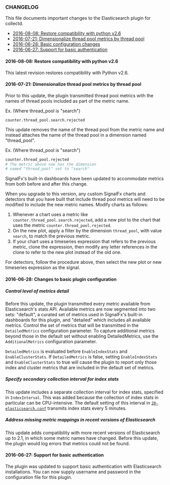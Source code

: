 ### CHANGELOG

This file documents important changes to the Elasticsearch plugin for collectd. 

- [2016-08-08: Restore compatibility with 
python v2.6](#2016-08-08)
- [2016-07-21: Dimensionalize thread pool metrics
by thread pool](#2016-07-21-dimensionalize-thread-pool-metrics-by-thread-pool)
- [2016-06-28: Basic configuration
changes](#2016-06-28-changes-to-basic-plugin-configuration) 
- [2016-06-27: Support for basic 
authentication](#2016-06-27-support-for-basic-authentication)

#### <a id="2016-08-08"></a> 2016-08-08: Restore compatibility with python v2.6 

This latest revision restores compatibility with Python v2.6.

#### 2016-07-21: Dimensionalize thread pool metrics by thread pool

Prior to this update, the plugin transmitted thread pool metrics with the names
of thread pools included as part of the metric name.

Ex. (Where thread_pool is "search")
```
counter.thread_pool.search.rejected
```

This update removes the name of the thread pool from the metric name and 
instead attaches the name of the thread pool in a dimension named "thread_pool". 

Ex. (Where thread_pool is "search")
```Bash
counter.thread_pool.rejected
# The metric above now has the dimension 
# named "thread_pool" set to "search"
```

SignalFx's built-in dashboards have been updated to accommodate metrics from
both before and after this change. 

When you upgrade to this version, any custom SignalFx charts and detectors that
you have built that include thread pool metrics will need to be modified to
include the new metric names. Modify charts as follows: 

1. Whenever a chart uses a metric like `counter.thread_pool.search.rejected`,
add a new plot to the chart that uses the metric `counter.thread_pool.rejected`.
1. On the new plot, apply a filter by the dimension `thread_pool`, with value
`search`, to match the previous metric. 
1. If your chart uses a timeseries expression that refers to the previous
metric, clone the expression, then modify any letter references in the clone to
refer to the new plot instead of the old one. 

For detectors, follow the procedure above, then select the new plot or new
timeseries expression as the signal. 

#### 2016-06-28: Changes to basic plugin configuration

##### Control level of metrics detail

Before this update, the plugin transmitted every metric available from
Elasticsearch's stats API. Available metrics are now segmented into two sets:
"default", a curated set of metrics used in SignalFx's built-in dashboards for
this plugin, and "detailed" which includes all available metrics. Control the
set of metrics that will be transmitted in the `DetailedMetrics` configuration
parameter. To capture additional metrics beyond those in the default set without
enabling DetailedMetrics, use the `AdditionalMetrics` configuration parameter. 

`DetailedMetrics` is evaluated before `EnableIndexStats` and
`EnableClusterStats`. If `DetailedMetrics` is false, setting `EnableIndexStats`
and `EnableClusterStats` to true will cause the plugin to report only those
index and cluster metrics that are included in the default set of metrics.

##### Specify secondary collection interval for index stats

This update includes a separate collection interval for index stats, specified
in `IndexInterval`. This was added because the collection of index stats in
particular can be CPU-intensive. The default setting of this interval in
[`20-elasticsearch.conf`](https://github.com/signalfx/integrations/tree/master/collectd-elasticsearch/20-elasticsearch.conf) transmits index stats every 5 minutes. 

##### Address missing metric mappings in recent versions of Elasticsearch

This update adds compatibility with more recent versions of Elasticsearch up to
2.1, in which some metric names have changed. Before this update, the plugin
would log errors that metrics could not be found. 

#### 2016-06-27: Support for basic authentication 

The plugin was updated to support basic authentication with Elasticsearch
installations. You can now supply username and password in the configuration
file for this plugin. 
